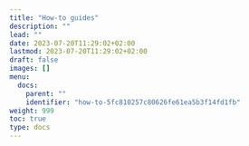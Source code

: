 ```yaml
---
title: "How-to guides"
description: ""
lead: ""
date: 2023-07-20T11:29:02+02:00
lastmod: 2023-07-20T11:29:02+02:00
draft: false
images: []
menu:
  docs:
    parent: ""
    identifier: "how-to-5fc810257c80626fe61ea5b3f14fd1fb"
weight: 999
toc: true
type: docs
---
```


